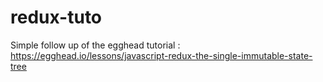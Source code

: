 # redux-tuto
Simple follow up of the egghead tutorial : https://egghead.io/lessons/javascript-redux-the-single-immutable-state-tree
